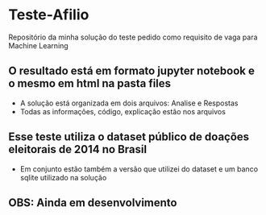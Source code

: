 # Teste-Afilio
Repositório da minha solução do teste pedido como requisito de vaga para Machine Learning

## O resultado está em formato jupyter notebook e o mesmo em html na pasta files

- A solução está organizada em dois arquivos: Analise e Respostas
- Todas as informações, código, explicação estão nos arquivos

## Esse teste utiliza o dataset público de doações eleitorais de 2014 no Brasil

- Em conjunto estão também a versão que utilizei do dataset e um banco sqlite utilizado na solução

## OBS: Ainda em desenvolvimento

